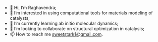 - 👋 Hi, I’m Raghavendra;
- 👀 I’m interested in using computational tools for materials modeling of catalysts;
- 🌱 I’m currently learning ab initio molecular dynamics;
- 💞️ I’m looking to collaborate on structural optimization in catalysis;
- 📫 How to reach me sweetstark1@gmail.com.

<!---
raghavendram3/raghavendram3 is a ✨ special ✨ repository because its `README.md` (this file) appears on your GitHub profile.
You can click the Preview link to take a look at your changes.
--->
